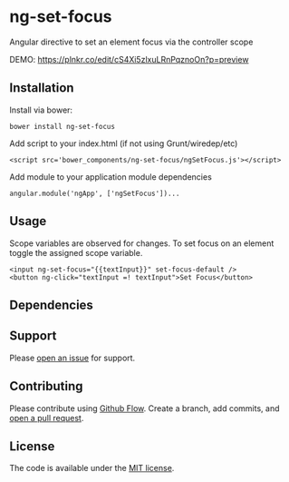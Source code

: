 # ng-set-focus

Angular directive to set an element focus via the controller scope

DEMO: https://plnkr.co/edit/cS4Xi5zlxuLRnPqznoOn?p=preview

## Installation

Install via bower:

```bower install ng-set-focus```

Add script to your index.html (if not using Grunt/wiredep/etc)

```<script src='bower_components/ng-set-focus/ngSetFocus.js'></script>```

Add module to your application module dependencies

```angular.module('ngApp', ['ngSetFocus'])...```

## Usage

Scope variables are observed for changes. To set focus on an element toggle the assigned scope variable.

```
<input ng-set-focus="{{textInput}}" set-focus-default />
<button ng-click="textInput =! textInput">Set Focus</button>
```

## Dependencies


## Support

Please [open an issue](https://github.com/christurnbull/ng-set-focus/issues/new) for support.

## Contributing

Please contribute using [Github Flow](https://guides.github.com/introduction/flow/). Create a branch, add commits, and [open a pull request](https://github.com/christurnbull/ng-set-focus/compare/).

## License

The code is available under the [MIT license](LICENSE.txt).
